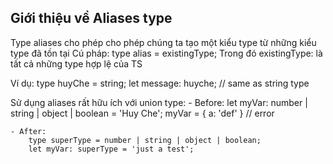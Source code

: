 ## Giới thiệu về Aliases type

Type aliases cho phép cho phép chúng ta tạo một kiểu type từ những kiểu type đã tồn tại
Cú pháp: type alias = existingType;
Trong đó existingType: là tất cả những type hợp lệ của TS

Ví dụ:
type huyChe = string;
let message: huyche; // same as string type

Sử dụng aliases rất hữu ích với union type: - Before:
let myVar: number | string | object | boolean = 'Huy Che';
myVar = { a: 'def' } // error

    - After:
        type superType = number | string | object | boolean;
        let myVar: superType = 'just a test';
